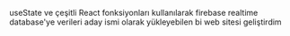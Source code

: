 useState ve çeşitli React fonksiyonları kullanılarak firebase realtime database'ye verileri aday ismi olarak yükleyebilen bi web sitesi geliştirdim 
